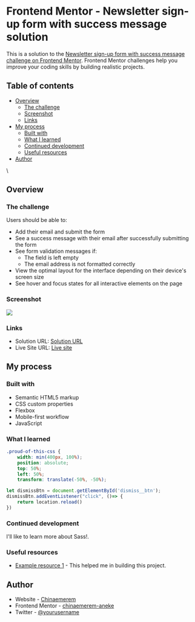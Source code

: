 # Frontend Mentor - Newsletter sign-up form with success message solution

This is a solution to the [Newsletter sign-up form with success message challenge on Frontend Mentor](https://www.frontendmentor.io/challenges/newsletter-signup-form-with-success-message-3FC1AZbNrv). Frontend Mentor challenges help you improve your coding skills by building realistic projects. 

## Table of contents

- [Overview](#overview)
  - [The challenge](#the-challenge)
  - [Screenshot](#screenshot)
  - [Links](#links)
- [My process](#my-process)
  - [Built with](#built-with)
  - [What I learned](#what-i-learned)
  - [Continued development](#continued-development)
  - [Useful resources](#useful-resources)
- [Author](#author)

\

## Overview

### The challenge

Users should be able to:

- Add their email and submit the form
- See a success message with their email after successfully submitting the form
- See form validation messages if:
  - The field is left empty
  - The email address is not formatted correctly
- View the optimal layout for the interface depending on their device's screen size
- See hover and focus states for all interactive elements on the page

### Screenshot

![](./Screenshot.jpg)


### Links

- Solution URL: [Solution URL](https://www.frontendmentor.io/solutions/flexbox-javascript-4m_mM9KV7O)
- Live Site URL: [Live site](https://newsletter-sign-up-with-success-message-roan.vercel.app/)

## My process

### Built with

- Semantic HTML5 markup
- CSS custom properties
- Flexbox
- Mobile-first workflow
- JavaScript


### What I learned


```css
.proud-of-this-css {
    width: min(400px, 100%);
    position: absolute;
    top: 50%;
    left: 50%;
    transform: translate(-50%, -50%);
```
```js
let dismissBtn = document.getElementById('dismiss__btn');
dismissBtn.addEventListener("click", ()=> {
    return location.reload()
})
```


### Continued development

I'll like to learn more about Sass!.


### Useful resources

- [Example resource 1](https://www.youtube.com/watch?v=nRHCoOVSu5k&list=TLPQMTEwODIwMjOrWoOidF5LRw&index=1) - This helped me in building this project.

## Author

- Website - [Chinaemerem](https://www.your-site.com)
- Frontend Mentor - [chinaemerem-aneke](https://www.frontendmentor.io/profile/chinaemerem-aneke)
- Twitter - [@yourusername](https://www.twitter.com/a_chinaemerem)


